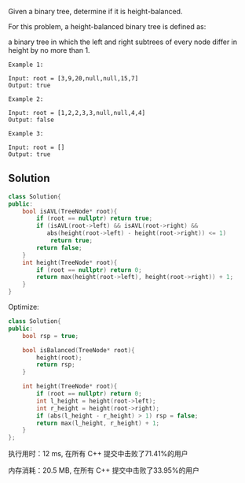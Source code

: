 Given a binary tree, determine if it is height-balanced.

For this problem, a height-balanced binary tree is defined as:

a binary tree in which the left and right subtrees of every node differ in height by no more than 1.

```
Example 1:

Input: root = [3,9,20,null,null,15,7]
Output: true

Example 2:

Input: root = [1,2,2,3,3,null,null,4,4]
Output: false

Example 3:

Input: root = []
Output: true
```

## Solution

```c++
class Solution{
public:
    bool isAVL(TreeNode* root){
        if (root == nullptr) return true;
        if (isAVL(root->left) && isAVL(root->right) &&
           abs(height(root->left) - height(root->right)) <= 1)
            return true;
        return false;
    }
    int height(TreeNode* root){
        if (root == nullptr) return 0;
        return max(height(root->left), height(root->right)) + 1;
    }
}
```

Optimize:

```c++
class Solution{
public:
    bool rsp = true;

    bool isBalanced(TreeNode* root){
        height(root);
        return rsp;
    }

    int height(TreeNode* root){
        if (root == nullptr) return 0;
        int l_height = height(root->left);
        int r_height = height(root->right);
        if (abs(l_height - r_height) > 1) rsp = false;
        return max(l_height, r_height) + 1;
    }
};
```

执行用时：12 ms, 在所有 C++ 提交中击败了71.41%的用户

内存消耗：20.5 MB, 在所有 C++ 提交中击败了33.95%的用户
